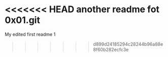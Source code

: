 <<<<<<< HEAD
another readme fot 0x01.git
=======
My edited first readme 1
>>>>>>> d899d24185294c28244b96a88e8f60b282ecfc3e
